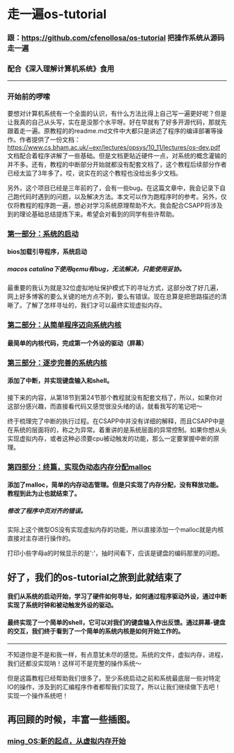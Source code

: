 # 走一遍os-tutorial
### 跟：https://github.com/cfenollosa/os-tutorial 把操作系统从源码走一遍
### 配合《深入理解计算机系统》食用
-------------

### 开始前的啰嗦

要想对计算机系统有一个全面的认识，有什么方法比得上自己写一遍更好呢？但是让我真的自己从头写，实在是没那个水平呀。好在早就有了好多开源代码，那就先跟着走一遍。原教程的的readme.md文件中大都只是讲述了程序的编译部署等操作。作者提供了一份文档：https://www.cs.bham.ac.uk/~exr/lectures/opsys/10_11/lectures/os-dev.pdf 文档配合着程序讲解了一些基础。但是文档更贴近硬件一点，对系统的概念灌输的并不多。还有，教程的中断部分开始就都没有配套文档了，这个教程后续部分作者已经太监了3年多了。哎，说实在的这个教程也没给出多少文档。

另外，这个项目已经是三年前的了，会有一些bug。在这篇文章中，我会记录下自己跑代码时遇到的问题，以及解决方法。本文可以作为跑程序时的参考。另外，仅仅将教程的程序跑一遍，想必对学习系统原理帮助不大。我会配合CSAPP将涉及到的理论基础总结提炼下来。希望会对看到的同学有些许帮助。


### [第一部分：系统的启动](https://github.com/isyiming/live-up/OS/OSpart1.md)
#### bios加载引导程序，系统启动
##### macos catalina下使用qemu有bug，无法解决，只能使用妥协。

最重要的我认为就是32位虚拟地址保护模式下的寻址方式，这部分改了好几遍，网上好多博客的要么关键的地方点不到，要么有错误。现在总算是把思路描述的清晰了。了解了怎样寻址的，我们才可以最终实现虚拟内存。

### [第二部分：从简单程序迈向系统内核](https://github.com/isyiming/live-up/OS/OSpart2.md)
#### 最简单的内核代码，完成第一个外设的驱动（屏幕）

### [第三部分：逐步完善的系统内核](https://github.com/isyiming/live-up/OS/OSpart3.md)
#### 添加了中断，并实现键盘输入和shell。
接下来的内容，从第18节到第24节那个教程就没有配套文档了，所以，如果你对这部分感兴趣，而直接看代码又感觉很没头绪的话，就看我写的笔记吧～

终于梳理完了中断的执行过程。在CSAPP中并没有详细的解释，而且CSAPP中是在系统的层面将的，称之为异常。着重讲的是系统层面的异常控制。如果你想从头实现虚拟内存，或者这种必须要cpu被动触发的功能，那么一定要掌握中断的原理。

### [第四部分：终篇，实现伪动态内存分配malloc](https://github.com/isyiming/live-up/OS/OSpart4.md)
#### 添加了malloc，简单的内存动态管理。但是只实现了内存分配，没有释放功能。教程到此为止也就结束了。
##### 修改了程序中页对齐的错误。

实际上这个微型OS没有实现虚拟内存的功能，所以直接添加一个malloc就是内核直接对主存进行操作的。

打印小些字母a的时候显示的是':'，抽时间看下，应该是键盘的编码那里的问题。

## 好了，我们的os-tutorial之旅到此就结束了
#### 我们从系统的启动开始，学习了硬件如何寻址，如何通过程序驱动外设，通过中断实现了系统时钟和被动触发外设的驱动。
#### 最终实现了一个简单的shell，它可以对我们的键盘输入作出反馈。通过屏幕-键盘的交互，我们终于看到了一个简单的系统内核是如何开始工作的。
---------------

不知道你是不是和我一样，有点意犹未尽的感觉。系统的文件，虚拟内存，进程，我们还都没实现呐！这样可不是完整的操作系统～

但是这篇教程已经帮助我们很多了。至少系统启动之前和系统最底层一些对特定IO的操作，涉及到的汇编程序作者都帮我们实现了。所以让我们继续做下去吧！实现一个操作系统吧！

## 再回顾的时候，丰富一些插图。


### [ming_OS:新的起点，从虚拟内存开始](https://github.com/isyiming/live-up/ming_OS/Readme.md)
